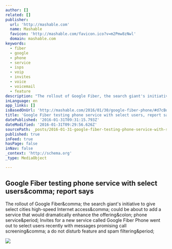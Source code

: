 ```yaml
---
author: []
related: []
publisher:
  url: 'http://mashable.com'
  name: Mashable
  favicon: 'http://mashable.com/favicon.ico?v=m2Pmw8zNwl'
  domain: mashable.com
keywords:
  - fiber
  - google
  - phone
  - service
  - isps
  - voip
  - invites
  - voice
  - voicemail
  - feature
description: "The rollout of Google Fiber, the search giant's initiative to give select cities high-speed Internet access, could be about to add a service that would dramatically enhance the offering: phone service. Invites for a new service called Google Fiber Phone went out to select users recently with messages promising call screening, a do not disturb feature and spam filtering."
inLanguage: en
app_links: []
isBasedOnUrl: 'http://mashable.com/2016/01/30/google-fiber-phone/#d7cBdsriUqqD'
title: 'Google Fiber testing phone service with select users, report says'
datePublished: '2016-01-31T09:31:15.793Z'
dateModified: '2016-01-31T09:29:56.626Z'
sourcePath: _posts/2016-01-31-google-fiber-testing-phone-service-with-select-users-report.md
published: true
inFeed: true
hasPage: false
inNav: false
_context: 'http://schema.org'
_type: MediaObject

---
```

<article style=""><h1>Google Fiber testing phone service with select users&amp;comma; report says</h1><p>The rollout of Google Fiber&amp;comma; the search giant's initiative to give select cities high-speed Internet access&amp;comma; could be about to add a service that would dramatically enhance the offering&amp;colon; phone service&amp;period; Invites for a new service called Google Fiber Phone went out to select users recently with messages promising call screening&amp;comma; a do not disturb feature and spam filtering&amp;period;</p><img src="http://rack.0.mshcdn.com/media/ZgkyMDE2LzAxLzMxL2ZjL2dvb2dmYnIuODc2Y2UuanBnCnAJdGh1bWIJMTIwMHg2MjcjCmUJanBn/e5705815/d09/googfbr.jpg" /></article>